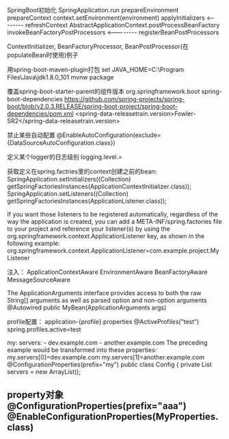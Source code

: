 SpringBoot初始化
SpringApplication.run
    prepareEnvironment    
    prepareContext
        context.setEnvironment(environment)
        applyInitializers       <--------
    refreshContext
        AbstractApplicationContext.postProcessBeanFactory
        invokeBeanFactoryPostProcessors  <--------
        registerBeanPostProcessors

ContextInitializer, BeanFactoryProcessor, BeanPostProcessor(在populateBean时使用)例子



用spring-boot-maven-plugin打包
set JAVA_HOME=C:\Program Files\Java\jdk1.8.0_101
mvnw package

覆盖spring-boot-starter-parent的组件版本
<groupId>org.springframework.boot</groupId>
<artifactId>spring-boot-dependencies</artifactId>
https://github.com/spring-projects/spring-boot/blob/v2.0.3.RELEASE/spring-boot-project/spring-boot-dependencies/pom.xml
<properties>
	<spring-data-releasetrain.version>Fowler-SR2</spring-data-releasetrain.version>
</properties>

禁止某些自动配置
@EnableAutoConfiguration(exclude={DataSourceAutoConfiguration.class})

定义某个logger的日志级别
logging.level.<logger-name>=<level>

获取定义在spring.factries里的context创建之前的bean:
SpringApplication.setInitializers((Collection) getSpringFactoriesInstances(ApplicationContextInitializer.class));
SpringApplication.setListeners((Collection) getSpringFactoriesInstances(ApplicationListener.class));

If you want those listeners to be registered automatically, regardless of the way the application is created, you can add a META-INF/spring.factories file to your project and reference your listener(s) by using the org.springframework.context.ApplicationListener key, as shown in the following example:
org.springframework.context.ApplicationListener=com.example.project.MyListener

注入：
ApplicationContextAware
EnvironmentAware
BeanFactoryAware
MessageSourceAware

The ApplicationArguments interface provides access to both the raw String[] arguments as well as parsed option and non-option arguments
@Autowired
public MyBean(ApplicationArguments args)

profile配置：
application-{profile}.properties
@ActiveProfiles("test")
spring.profiles.active=test

my:
servers:
	- dev.example.com
	- another.example.com
The preceding example would be transformed into these properties:
my.servers[0]=dev.example.com
my.servers[1]=another.example.com
@ConfigurationProperties(prefix="my")
public class Config {
	private List<String> servers = new ArrayList<String>();

property对象
@ConfigurationProperties(prefix="aaa")
@EnableConfigurationProperties(MyProperties.class)
-------------------